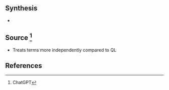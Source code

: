 ## Synthesis
- 
## Source [^1]
- Treats terms more independently compared to QL
## References

[^1]: ChatGPT